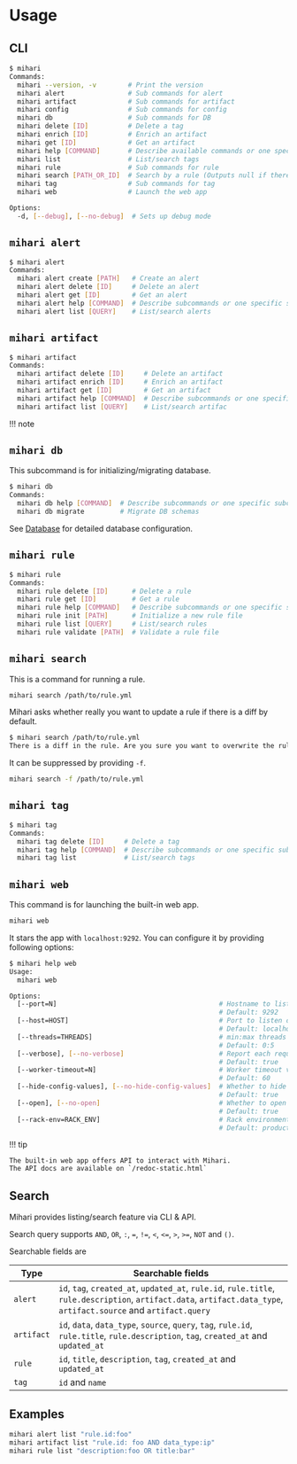 # Usage

## CLI

```bash
$ mihari
Commands:
  mihari --version, -v        # Print the version
  mihari alert                # Sub commands for alert
  mihari artifact             # Sub commands for artifact
  mihari config               # Sub commands for config
  mihari db                   # Sub commands for DB
  mihari delete [ID]          # Delete a tag
  mihari enrich [ID]          # Enrich an artifact
  mihari get [ID]             # Get an artifact
  mihari help [COMMAND]       # Describe available commands or one specific command
  mihari list                 # List/search tags
  mihari rule                 # Sub commands for rule
  mihari search [PATH_OR_ID]  # Search by a rule (Outputs null if there is no new finding)
  mihari tag                  # Sub commands for tag
  mihari web                  # Launch the web app

Options:
  -d, [--debug], [--no-debug]  # Sets up debug mode
```

## `mihari alert`

```bash
$ mihari alert
Commands:
  mihari alert create [PATH]   # Create an alert
  mihari alert delete [ID]     # Delete an alert
  mihari alert get [ID]        # Get an alert
  mihari alert help [COMMAND]  # Describe subcommands or one specific subcommand
  mihari alert list [QUERY]    # List/search alerts
```

## `mihari artifact`

```bash
$ mihari artifact
Commands:
  mihari artifact delete [ID]     # Delete an artifact
  mihari artifact enrich [ID]     # Enrich an artifact
  mihari artifact get [ID]        # Get an artifact
  mihari artifact help [COMMAND]  # Describe subcommands or one specific subcommand
  mihari artifact list [QUERY]    # List/search artifac
```

!!! note

## `mihari db`

This subcommand is for initializing/migrating database.

```bash
$ mihari db
Commands:
  mihari db help [COMMAND]  # Describe subcommands or one specific subcommand
  mihari db migrate         # Migrate DB schemas
```

See [Database](./emitters/database.md) for detailed database configuration.

## `mihari rule`

```bash
$ mihari rule
Commands:
  mihari rule delete [ID]      # Delete a rule
  mihari rule get [ID]         # Get a rule
  mihari rule help [COMMAND]   # Describe subcommands or one specific subcommand
  mihari rule init [PATH]      # Initialize a new rule file
  mihari rule list [QUERY]     # List/search rules
  mihari rule validate [PATH]  # Validate a rule file
```

## `mihari search`

This is a command for running a rule.

```bash
mihari search /path/to/rule.yml
```

Mihari asks whether really you want to update a rule if there is a diff by default.

```bash
$ mihari search /path/to/rule.yml
There is a diff in the rule. Are you sure you want to overwrite the rule? (y/n)
```

It can be suppressed by providing `-f`.

```bash
mihari search -f /path/to/rule.yml
```

## `mihari tag`

```bash
$ mihari tag                                                                                                                                 20:31:05
Commands:
  mihari tag delete [ID]     # Delete a tag
  mihari tag help [COMMAND]  # Describe subcommands or one specific subcommand
  mihari tag list            # List/search tags
```

## `mihari web`

This command is for launching the built-in web app.

```bash
mihari web
```

It stars the app with `localhost:9292`. You can configure it by providing following options:

```bash
$ mihari help web
Usage:
  mihari web

Options:
  [--port=N]                                         # Hostname to listen on
                                                     # Default: 9292
  [--host=HOST]                                      # Port to listen on
                                                     # Default: localhost
  [--threads=THREADS]                                # min:max threads to use
                                                     # Default: 0:5
  [--verbose], [--no-verbose]                        # Report each request
                                                     # Default: true
  [--worker-timeout=N]                               # Worker timeout value (in seconds)
                                                     # Default: 60
  [--hide-config-values], [--no-hide-config-values]  # Whether to hide config values or not
                                                     # Default: true
  [--open], [--no-open]                              # Whether to open the app in browser or not
                                                     # Default: true
  [--rack-env=RACK_ENV]                              # Rack environment
                                                     # Default: production
```

!!! tip

    The built-in web app offers API to interact with Mihari.
    The API docs are available on `/redoc-static.html`

## Search

Mihari provides listing/search feature via CLI & API.

Search query supports `AND`, `OR`, `:`, `=`, `!=`, `<`, `<=`, `>`, `>=`, `NOT` and `()`.

Searchable fields are

| Type       | Searchable fields                                                                                                                                                   |
| ---------- | ------------------------------------------------------------------------------------------------------------------------------------------------------------------- |
| `alert`    | `id`, `tag`, `created_at`, `updated_at`, `rule.id`, `rule.title`, `rule.description`, `artifact.data`, `artifact.data_type`, `artifact.source` and `artifact.query` |
| `artifact` | `id`, `data`, `data_type`, `source`, `query`, `tag`, `rule.id`, `rule.title`, `rule.description`, `tag`, `created_at` and `updated_at`                              |
| `rule`     | `id`, `title`, `description`, `tag`, `created_at` and `updated_at`                                                                                                  |
| `tag`      | `id` and `name`                                                                                                                                                     |

## Examples

```bash
mihari alert list "rule.id:foo"
mihari artifact list "rule.id: foo AND data_type:ip"
mihari rule list "description:foo OR title:bar"
```
